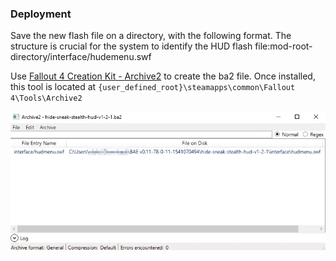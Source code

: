### Deployment

Save the new flash file on a directory, with the following format. The structure is crucial for the system to identify the HUD flash file:mod-root-directory/interface/hudemenu.swf

Use [Fallout 4 Creation Kit - Archive2](https://store.steampowered.com/app/1946160/Fallout_4_Creation_Kit/) to create the ba2 file. Once installed, this tool is located at `{user_defined_root}\steamapps\common\Fallout 4\Tools\Archive2`

![archive2_path_showcase.webp](archive2_path_showcase.webp)